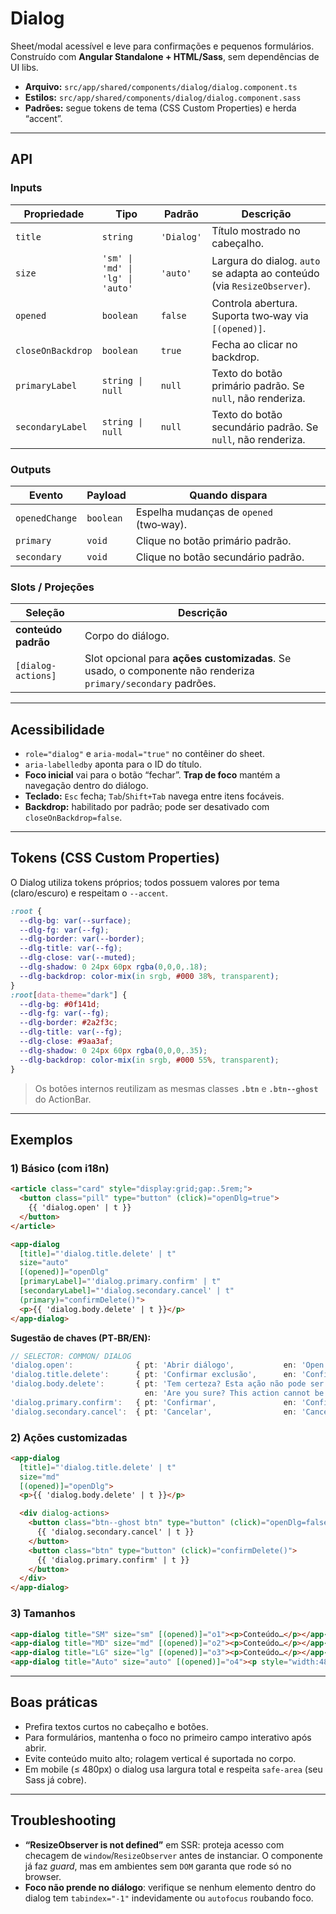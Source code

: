 # Dialog

Sheet/modal acessível e leve para confirmações e pequenos formulários. Construído com **Angular Standalone + HTML/Sass**, sem dependências de UI libs.

- **Arquivo:** `src/app/shared/components/dialog/dialog.component.ts`
- **Estilos:** `src/app/shared/components/dialog/dialog.component.sass`
- **Padrões:** segue tokens de tema (CSS Custom Properties) e herda “accent”.

---

## API

### Inputs

| Propriedade       | Tipo                             | Padrão       | Descrição                                                               |
|-------------------|----------------------------------|--------------|-------------------------------------------------------------------------|
| `title`           | `string`                         | `'Dialog'`   | Título mostrado no cabeçalho.                                           |
| `size`            | `'sm' \| 'md' \| 'lg' \| 'auto'` | `'auto'`     | Largura do dialog. `auto` se adapta ao conteúdo (via `ResizeObserver`). |
| `opened`          | `boolean`                        | `false`      | Controla abertura. Suporta two‑way via `[(opened)]`.                    |
| `closeOnBackdrop` | `boolean`                        | `true`       | Fecha ao clicar no backdrop.                                            |
| `primaryLabel`    | `string \| null`                 | `null`       | Texto do botão primário padrão. Se `null`, não renderiza.               |
| `secondaryLabel`  | `string \| null`                 | `null`       | Texto do botão secundário padrão. Se `null`, não renderiza.             |

### Outputs

| Evento           | Payload     | Quando dispara                            |
|------------------|-------------|-------------------------------------------|
| `openedChange`   | `boolean`   | Espelha mudanças de `opened` (two‑way).   |
| `primary`        | `void`      | Clique no botão primário padrão.          |
| `secondary`      | `void`      | Clique no botão secundário padrão.        |

### Slots / Projeções

| Seleção               | Descrição                                                                                                    |
|-----------------------|--------------------------------------------------------------------------------------------------------------|
| **conteúdo padrão**   | Corpo do diálogo.                                                                                            |
| `[dialog-actions]`    | Slot opcional para **ações customizadas**. Se usado, o componente não renderiza `primary/secondary` padrões. |

---

## Acessibilidade

- `role="dialog"` e `aria-modal="true"` no contêiner do sheet.
- `aria-labelledby` aponta para o ID do título.
- **Foco inicial** vai para o botão “fechar”. **Trap de foco** mantém a navegação dentro do diálogo.
- **Teclado:** `Esc` fecha; `Tab`/`Shift+Tab` navega entre itens focáveis.
- **Backdrop:** habilitado por padrão; pode ser desativado com `closeOnBackdrop=false`.

---

## Tokens (CSS Custom Properties)

O Dialog utiliza tokens próprios; todos possuem valores por tema (claro/escuro) e respeitam o `--accent`.

```css
:root {
  --dlg-bg: var(--surface);
  --dlg-fg: var(--fg);
  --dlg-border: var(--border);
  --dlg-title: var(--fg);
  --dlg-close: var(--muted);
  --dlg-shadow: 0 24px 60px rgba(0,0,0,.18);
  --dlg-backdrop: color-mix(in srgb, #000 38%, transparent);
}
:root[data-theme="dark"] {
  --dlg-bg: #0f141d;
  --dlg-fg: var(--fg);
  --dlg-border: #2a2f3c;
  --dlg-title: var(--fg);
  --dlg-close: #9aa3af;
  --dlg-shadow: 0 24px 60px rgba(0,0,0,.35);
  --dlg-backdrop: color-mix(in srgb, #000 55%, transparent);
}
```

> Os botões internos reutilizam as mesmas classes **`.btn`** e **`.btn--ghost`** do ActionBar.

---

## Exemplos

### 1) Básico (com i18n)

```html
<article class="card" style="display:grid;gap:.5rem;">
  <button class="pill" type="button" (click)="openDlg=true">
    {{ 'dialog.open' | t }}
  </button>
</article>

<app-dialog
  [title]="'dialog.title.delete' | t"
  size="auto"
  [(opened)]="openDlg"
  [primaryLabel]="'dialog.primary.confirm' | t"
  [secondaryLabel]="'dialog.secondary.cancel' | t"
  (primary)="confirmDelete()">
  <p>{{ 'dialog.body.delete' | t }}</p>
</app-dialog>
```

**Sugestão de chaves (PT‑BR/EN):**  
```ts
// SELECTOR: COMMON/ DIALOG
'dialog.open':              { pt: 'Abrir diálogo',           en: 'Open dialog' },
'dialog.title.delete':      { pt: 'Confirmar exclusão',      en: 'Confirm delete' },
'dialog.body.delete':       { pt: 'Tem certeza? Esta ação não pode ser desfeita.',
                              en: 'Are you sure? This action cannot be undone.' },
'dialog.primary.confirm':   { pt: 'Confirmar',               en: 'Confirm' },
'dialog.secondary.cancel':  { pt: 'Cancelar',                en: 'Cancel' },
```

### 2) Ações customizadas

```html
<app-dialog
  [title]="'dialog.title.delete' | t"
  size="md"
  [(opened)]="openDlg">
  <p>{{ 'dialog.body.delete' | t }}</p>

  <div dialog-actions>
    <button class="btn--ghost btn" type="button" (click)="openDlg=false">
      {{ 'dialog.secondary.cancel' | t }}
    </button>
    <button class="btn" type="button" (click)="confirmDelete()">
      {{ 'dialog.primary.confirm' | t }}
    </button>
  </div>
</app-dialog>
```

### 3) Tamanhos

```html
<app-dialog title="SM" size="sm" [(opened)]="o1"><p>Conteúdo…</p></app-dialog>
<app-dialog title="MD" size="md" [(opened)]="o2"><p>Conteúdo…</p></app-dialog>
<app-dialog title="LG" size="lg" [(opened)]="o3"><p>Conteúdo…</p></app-dialog>
<app-dialog title="Auto" size="auto" [(opened)]="o4"><p style="width:48ch">Adapta ao conteúdo.</p></app-dialog>
```

---

## Boas práticas

- Prefira textos curtos no cabeçalho e botões.
- Para formulários, mantenha o foco no primeiro campo interativo após abrir.
- Evite conteúdo muito alto; rolagem vertical é suportada no corpo.
- Em mobile (≤ 480px) o dialog usa largura total e respeita `safe‑area` (seu Sass já cobre).

---

## Troubleshooting

- **“ResizeObserver is not defined”** em SSR: proteja acesso com checagem de `window`/`ResizeObserver` antes de instanciar. O componente já faz *guard*, mas em ambientes sem `DOM` garanta que rode só no browser.
- **Foco não prende no diálogo**: verifique se nenhum elemento dentro do dialog tem `tabindex="-1"` indevidamente ou `autofocus` roubando foco.
